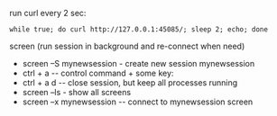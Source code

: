 
run curl every 2 sec:
```
while true; do curl http://127.0.0.1:45085/; sleep 2; echo; done
```

screen (run session in background and re-connect when need)
 
 - screen –S mynewsession  - create new session mynewsession
 - ctrl + a -- control command + some key:
 - ctrl + a d -- close session, but keep all processes running
 - screen –ls - show all screens
 - screen –x mynewsession  -- connect to mynewsession screen
